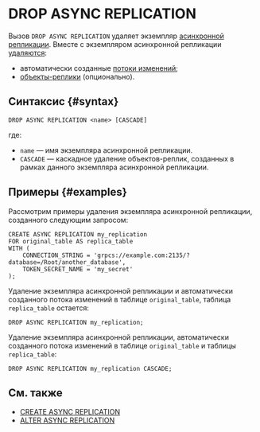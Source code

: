 # DROP ASYNC REPLICATION

Вызов `DROP ASYNC REPLICATION` удаляет экземпляр [асинхронной репликации](../../../concepts/async-replication.md). Вместе с экземпляром асинхронной репликации [удаляются](../../../concepts/async-replication.md#drop):
* автоматически созданные [потоки изменений](../../../concepts/glossary.md#changefeed);
* [объекты-реплики](../../../concepts/glossary.md#replica-object) (опционально).

## Синтаксис {#syntax}

```yql
DROP ASYNC REPLICATION <name> [CASCADE]
```

где:
* `name` — имя экземпляра асинхронной репликации.
* `CASCADE` — каскадное удаление объектов-реплик, созданных в рамках данного экземпляра асинхронной репликации.

## Примеры {#examples}

Рассмотрим примеры удаления экземпляра асинхронной репликации, созданного следующим запросом:

```yql
CREATE ASYNC REPLICATION my_replication
FOR original_table AS replica_table
WITH (
    CONNECTION_STRING = 'grpcs://example.com:2135/?database=/Root/another_database',
    TOKEN_SECRET_NAME = 'my_secret'
);
```

Удаление экземпляра асинхронной репликации и автоматически созданного потока изменений в таблице `original_table`, таблица `replica_table` остается:

```yql
DROP ASYNC REPLICATION my_replication;
```

Удаление экземпляра асинхронной репликации, автоматически созданного потока изменений в таблице `original_table` и таблицы `replica_table`:

```yql
DROP ASYNC REPLICATION my_replication CASCADE;
```

## См. также

* [CREATE ASYNC REPLICATION](create-async-replication.md)
* [ALTER ASYNC REPLICATION](alter-async-replication.md)
